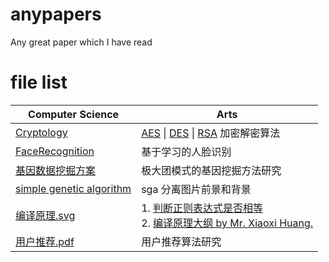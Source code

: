 # anypapers
Any great paper which I have read

# file list
Computer Science | Arts
--------- | ----------
[Cryptology](https://github.com/Guguant/anypapers/tree/master/Cryptology) | [AES](https://github.com/Guguant/anypapers/tree/master/Cryptology/AES) \| [DES](https://github.com/Guguant/anypapers/tree/master/Cryptology/DES) \| [RSA](https://github.com/Guguant/anypapers/tree/master/Cryptology/RSA) 加密解密算法
[FaceRecognition](https://github.com/Guguant/anypapers/tree/master/FaceRecognition) | 基于学习的人脸识别 
[基因数据挖掘方案](https://github.com/Guguant/anypapers/tree/master/基因数据挖掘方案)  | 极大团模式的基因挖掘方法研究  
[simple genetic algorithm](https://github.com/Guguant/anypapers/tree/master/sga)    | sga 分离图片前景和背景  
[编译原理.svg](https://github.com/Guguant/anypapers/blob/master/编译原理.svg)         | 1. [判断正则表达式是否相等](https://github.com/Guguant/anypapers/blob/master/%E7%BC%96%E8%AF%91%E5%8E%9F%E7%90%86/dcc-2007-07.pdf)<br>2. [编译原理大纲 by Mr. Xiaoxi Huang.](https://github.com/Guguant/anypapers/blob/master/%E7%BC%96%E8%AF%91%E5%8E%9F%E7%90%86/%E7%BC%96%E8%AF%91%E5%8E%9F%E7%90%86.svg)
[用户推荐.pdf](https://github.com/Guguant/anypapers/blob/master/用户推荐.pdf)         | 用户推荐算法研究  
  

  
